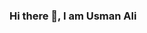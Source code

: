 ### Hi there 👋, I am Usman Ali

<!--
**Usmanali07/Usmanali07** is a ✨ _special_ ✨ repository because its `README.md` (this file) appears on your GitHub profile.

Here are some ideas to get you started:

- 🔭 I’m currently working as Python Develper
- 🌱 I’m currently learning Machine learning / Deep Learning
- 👯 I’m looking to collaborate on different Projects
- 🤔 I’m looking for help with Latest Machine learning Models 
- 💬 Ask me about Machine learning / Data Scientist / Many more
- 📫 How to reach me: [linkedin:-usmanali07](https://www.linkedin.com/in/usmanali07/)
- 😄 Pronouns: He/Him
- ⚡ Fun fact: Dreaming Big, Geting stuff done and knowing how to have fun
-->
